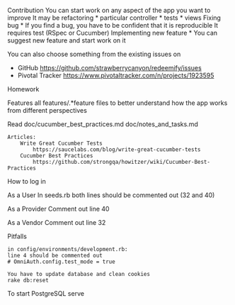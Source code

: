 Contribution
You can start work on any aspect of the app you want to improve
It may be refactoring
    * particular controller
    * tests
    * views
Fixing bug
    * If you find a bug, you have to be confident that it is reproducible
        It requires test (RSpec or Cucumber)
Implementing new feature
    * You can suggest new feature and start work on it

You can also choose something from the existing issues on
* GitHub
    https://github.com/strawberrycanyon/redeemify/issues
* Pivotal Tracker
    https://www.pivotaltracker.com/n/projects/1923595

Homework

Features
    all features/.*feature files to better understand how the app works
    from different perspectives

Read
    doc/cucumber_best_practices.md
    doc/notes_and_tasks.md
    
    Articles:
        Write Great Cucumber Tests
            https://saucelabs.com/blog/write-great-cucumber-tests
        Cucumber Best Practices
            https://github.com/strongqa/howitzer/wiki/Cucumber-Best-Practices

How to log in

As a User
    In seeds.rb both lines should be commented out (32 and 40)

As a Provider
    Comment out line 40

As a Vendor
    Comment out line 32

Pitfalls

    in config/environments/development.rb:
    line 4 should be commented out
    # OmniAuth.config.test_mode = true

    You have to update database and clean cookies
    rake db:reset

To start PostgreSQL serve
